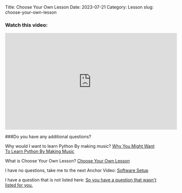 Title: Choose Your Own Lesson
Date: 2023-07-21
Category: Lesson
slug: choose-your-own-lesson



### Watch this video:
<iframe width="560" height="315" src="https://www.youtube.com/embed/<id>?start=10&end=20" title="YouTube video player" frameborder="0" allow="accelerometer; autoplay; clipboard-write; encrypted-media; gyroscope; picture-in-picture; web-share" allowfullscreen></iframe>

###Do you have any additional questions?

Why would I want to learn Python By making music?    [Why You Might Want To Learn Python By Making Music](why-python-music.html)

What is Choose Your Own Lesson?    [Choose Your Own Lesson](choose-your-own-lesson.html)

I have no questions, take me to the next Anchor Video:    [Software Setup](software-setup.html)

I have a question that is not listed here:    [So you have a question that wasn't listed for you.](other-question.html)



